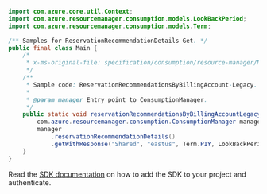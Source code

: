 ```java
import com.azure.core.util.Context;
import com.azure.resourcemanager.consumption.models.LookBackPeriod;
import com.azure.resourcemanager.consumption.models.Term;

/** Samples for ReservationRecommendationDetails Get. */
public final class Main {
    /*
     * x-ms-original-file: specification/consumption/resource-manager/Microsoft.Consumption/stable/2021-10-01/examples/ReservationRecommendationDetailsByBillingAccount.json
     */
    /**
     * Sample code: ReservationRecommendationsByBillingAccount-Legacy.
     *
     * @param manager Entry point to ConsumptionManager.
     */
    public static void reservationRecommendationsByBillingAccountLegacy(
        com.azure.resourcemanager.consumption.ConsumptionManager manager) {
        manager
            .reservationRecommendationDetails()
            .getWithResponse("Shared", "eastus", Term.P1Y, LookBackPeriod.LAST60DAYS, "Standard_DS14_v2", Context.NONE);
    }
}
```

Read the [SDK documentation](https://github.com/Azure/azure-sdk-for-java/blob/azure-resourcemanager-consumption_1.0.0-beta.3/sdk/consumption/azure-resourcemanager-consumption/README.md) on how to add the SDK to your project and authenticate.
